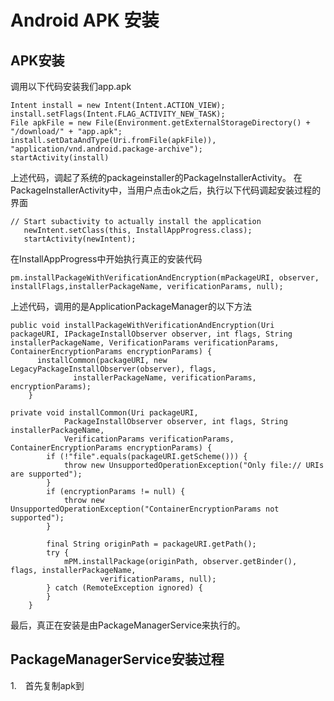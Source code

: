 # Android APK 安装

## APK安装
调用以下代码安装我们app.apk
```
Intent install = new Intent(Intent.ACTION_VIEW);
install.setFlags(Intent.FLAG_ACTIVITY_NEW_TASK);
File apkFile = new File(Environment.getExternalStorageDirectory() + "/download/" + "app.apk";
install.setDataAndType(Uri.fromFile(apkFile)), "application/vnd.android.package-archive");
startActivity(install)
```
上述代码，调起了系统的packageinstaller的PackageInstallerActivity。
在PackageInstallerActivity中，当用户点击ok之后，执行以下代码调起安装过程的界面
```
// Start subactivity to actually install the application
   newIntent.setClass(this, InstallAppProgress.class);
   startActivity(newIntent);
```
在InstallAppProgress中开始执行真正的安装代码
```
pm.installPackageWithVerificationAndEncryption(mPackageURI, observer, installFlags,installerPackageName, verificationParams, null);
```
上述代码，调用的是ApplicationPackageManager的以下方法
```
public void installPackageWithVerificationAndEncryption(Uri packageURI, IPackageInstallObserver observer, int flags, String installerPackageName, VerificationParams verificationParams, ContainerEncryptionParams encryptionParams) {
      installCommon(packageURI, new LegacyPackageInstallObserver(observer), flags,
              installerPackageName, verificationParams, encryptionParams);
    }

```

```
private void installCommon(Uri packageURI,
            PackageInstallObserver observer, int flags, String installerPackageName,
            VerificationParams verificationParams, ContainerEncryptionParams encryptionParams) {
        if (!"file".equals(packageURI.getScheme())) {
            throw new UnsupportedOperationException("Only file:// URIs are supported");
        }
        if (encryptionParams != null) {
            throw new UnsupportedOperationException("ContainerEncryptionParams not supported");
        }

        final String originPath = packageURI.getPath();
        try {
            mPM.installPackage(originPath, observer.getBinder(), flags, installerPackageName,
                    verificationParams, null);
        } catch (RemoteException ignored) {
        }
    }
```
最后，真正在安装是由PackageManagerService来执行的。

## PackageManagerService安装过程
1.　首先复制apk到
